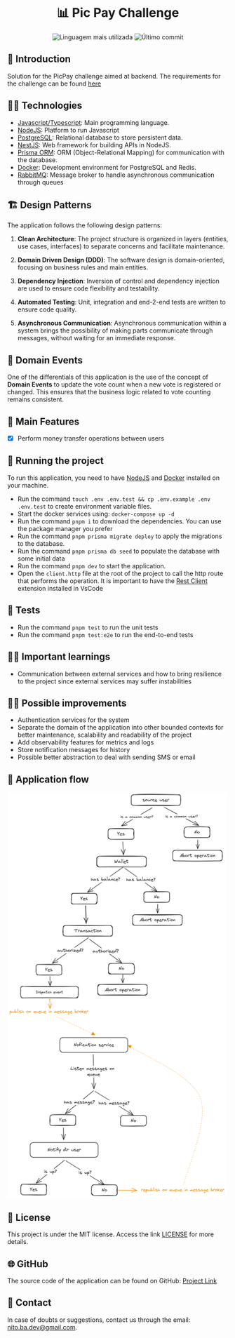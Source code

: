<div align='center'>
	<h1>📊 Pic Pay Challenge</h1>
	<img src='https://img.shields.io/github/languages/top/nitoba/picpay-challenge' alt='Linguagem mais utilizada' />
	<img src='https://img.shields.io/github/last-commit/nitoba/picpay-challenge' alt='Último commit' />
</div>

## 🚀 Introduction
Solution for the PicPay challenge aimed at backend.
The requirements for the challenge can be found [here](https://github.com/PicPay/picpay-desafio-backend)


## 👨‍💻 Technologies

- [Javascript/Typescript](https://developer.mozilla.org/pt-BR/docs/Web/JavaScript): Main programming language.
- [NodeJS](https://nodejs.org/en): Platform to run Javascript
- [PostgreSQL](https://www.postgresql.org/): Relational database to store persistent data.
- [NestJS](https://nestjs.com/): Web framework for building APIs in NodeJS.
- [Prisma ORM](https://www.prisma.io/): ORM (Object-Relational Mapping) for communication with the database.
- [Docker](https://www.docker.com/): Development environment for PostgreSQL and Redis.
- [RabbitMQ](https://www.rabbitmq.com/): Message broker to handle asynchronous communication through queues

## 🏗️ Design Patterns

The application follows the following design patterns:

1. **Clean Architecture**: The project structure is organized in layers (entities, use cases, interfaces) to separate concerns and facilitate maintenance.

2. **Domain Driven Design (DDD)**: The software design is domain-oriented, focusing on business rules and main entities.

3. **Dependency Injection**: Inversion of control and dependency injection are used to ensure code flexibility and testability.

4. **Automated Testing**: Unit, integration and end-2-end tests are written to ensure code quality.

5. **Asynchronous Communication**: Asynchronous communication within a system brings the possibility of making parts communicate through messages, without waiting for an immediate response.

## 🔄 Domain Events

One of the differentials of this application is the use of the concept of **Domain Events** to update the vote count when a new vote is registered or changed. This ensures that the business logic related to vote counting remains consistent.

## 🎯 Main Features

- [x] Perform money transfer operations between users

## 🔧 Running the project

To run this application, you need to have [NodeJS](https://golang.org/) and [Docker](https://www.docker.com/) installed on your machine.

- Run the command `touch .env .env.test && cp .env.example .env .env.test` to create environment variable files.
- Start the docker services using: `docker-compose up -d`
- Run the command `pnpm i` to download the dependencies. You can use the package manager you prefer
- Run the command `pnpm prisma migrate deploy` to apply the migrations to the database.
- Run the command `pnpm prisma db seed` to populate the database with some initial data
- Run the command `pnpm dev` to start the application.
- Open the `client.http` file at the root of the project to call the http route that performs the operation. It is important to have the [Rest Client](https://marketplace.visualstudio.com/items?itemName=humao.rest-client) extension installed in VsCode

## 🧪 Tests

- Run the command `pnpm test` to run the unit tests
- Run the command `pnpm test:e2e` to run the end-to-end tests

## ✍🏽 Important learnings
- Communication between external services and how to bring resilience to the project since external services may suffer instabilities

## 🧑‍💻 Possible improvements
- Authentication services for the system
- Separate the domain of the application into other bounded contexts for better maintenance, scalability and readability of the project
- Add observability features for metrics and logs
- Store notification messages for history
- Possible better abstraction to deal with sending SMS or email

## 📝 Application flow
<img src="./.github/flow.png" style="width: 500px; height: auto;" />

## 📄 License

This project is under the MIT license. Access the link [LICENSE](https://mit-license.org/) for more details.

## 🌐 GitHub

The source code of the application can be found on GitHub: [Project Link](https://github.com/nitoba/picpay-challenge)

## 📧 Contact

In case of doubts or suggestions, contact us through the email: [nito.ba.dev@gmail.com](mailto:nito.ba.dev@gmail.com).

